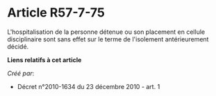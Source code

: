 # Article R57-7-75

L'hospitalisation de la personne détenue ou son placement en cellule disciplinaire sont sans effet sur le terme de
l'isolement antérieurement décidé.

**Liens relatifs à cet article**

_Créé par_:

  - Décret n°2010-1634 du 23 décembre 2010 - art. 1
